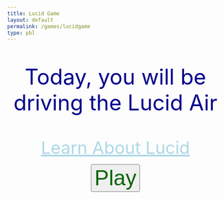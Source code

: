 ```yaml
---
title: Lucid Game
layout: default 
permalink: /games/lucidgame
type: pbl
---
```


<p style="text-align: center; font-size: 50px; color: darkblue;">Today, you will be driving the Lucid Air</p>
<div style="text-align:center;">
  <a style="font-size: 40px; color: lightblue; display:inline-block; width:100%;" href="{{site.baseurl}}/lucidinfo">Learn About Lucid</a>
</div>

<div style="text-align:center;">

<button style="text-align: center; font-size: 50px; color: darkgreen;" id="playButton">Play</button>

<div id="gridContainer" style="display: none;">
  <div class="grid-cell"></div>
  <div class="grid-cell"></div>
  <div style="color: white;" class="grid-cell">Park Here</div>
  <div class="grid-cell"></div>
  <div class="grid-cell"></div>
  <div class="grid-cell"></div>
  <div class="grid-cell"></div>
  <div class="grid-cell"></div>
  <div class="grid-cell"></div>
</div>
<img id="draggableImage" src="{{site.baseurl}}images/lucidcar.webp" draggable="true" style="display: none;">

<style>
  #gridContainer {
    display: grid;
    grid-template-columns: repeat(3, 1fr);
    grid-template-rows: repeat(3, 1fr);
    width: 666px;
    height: 666px;
    background-color: black;
    margin: 0 auto;
  }

  .grid-cell {
    border: 1px solid white;
    width: 222px;
    height: 222px;
  }

  #draggableImage {
    width: 200px;
    height: 200px;
    margin: 0 auto;
  }
</style>

<script>
  const playButton = document.getElementById("playButton");
  const gridContainer = document.getElementById("gridContainer");
  const draggableImage = document.getElementById("draggableImage");

  playButton.addEventListener("click", function() {
    gridContainer.style.display = "grid";
    draggableImage.style.display = "block";
  });

  draggableImage.addEventListener("dragstart", function(event) {
    event.dataTransfer.setData("text/plain", event.target.id);
  });

  gridContainer.addEventListener("dragover", function(event) {
    event.preventDefault();
  });

  gridContainer.addEventListener("drop", function(event) {
    event.preventDefault();
    const data = event.dataTransfer.getData("text/plain");
    const element = document.getElementById(data);
    event.target.appendChild(element);
  });
</script>

</div>